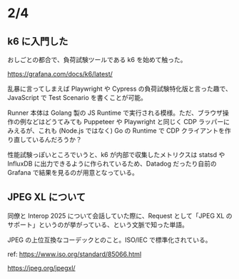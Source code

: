 # 2/4

## k6 に入門した

おしごとの都合で、負荷試験ツールである k6 を始めて触った。

https://grafana.com/docs/k6/latest/

乱暴に言ってしまえば Playwright や Cypress の負荷試験特化版と言った趣で、JavaScript で Test Scenario を書くことが可能。

Runner 本体は Golang 製の JS Runtime で実行される模様。ただ、ブラウザ操作の例などはどうてみても Puppeteer や Playwright と同じく CDP ラッパーにみえるが、これも (Node.js ではなく) Go の Runtime で CDP クライアントを作り直しているんだろうか？

性能試験っぽいところでいうと、k6 が内部で収集したメトリクスは statsd や InfluxDB に出力できるように作られているため、Datadog だったり自前の Grafana で結果を見るのが用意となっている。

## JPEG XL について

同僚と Interop 2025 について会話していた際に、Request として「JPEG XL のサポート」というのが挙がっている、という文脈で知った単語。

JPEG の上位互換なコーデックとのこと。ISO/IEC で標準化されている。

ref: https://www.iso.org/standard/85066.html

https://jpeg.org/jpegxl/
